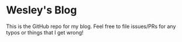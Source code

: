 # Wesley's Blog

This is the GitHub repo for my blog. Feel free to file issues/PRs for any typos or things that I get wrong!

